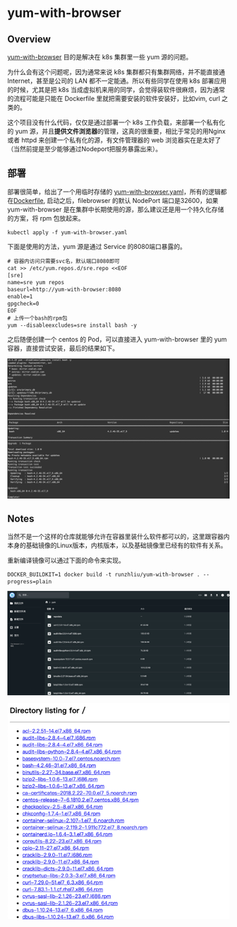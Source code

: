 # yum-with-browser

## Overview

[yum-with-browser](https://github.com/runzhliu/yum-with-browser) 目的是解决在 k8s 集群里一些 yum 源的问题。

为什么会有这个问题呢，因为通常来说 k8s 集群都只有集群网络，并不能直接通 Internet，甚至是公司的 LAN 都不一定能通。所以有些同学在使用 k8s 部署应用的时候，尤其是把 k8s 当成虚拟机来用的同学，会觉得装软件很麻烦，因为通常的流程可能是只能在 Dockerfile 里就把需要安装的软件安装好，比如vim, curl 之类的。

这个项目没有什么代码，仅仅是通过部署一个 k8s 工作负载，来部署一个私有化的 yum 源，并且**提供文件浏览器**的管理，这真的很重要，相比于常见的用Nginx 或者 httpd 来创建一个私有化的源，有文件管理器的 web 浏览器实在是太好了（当然前提是至少能够通过Nodeport把服务暴露出来）。

## 部署

部署很简单，给出了一个用临时存储的 [yum-with-browser.yaml](yum-with-browser.yaml)，所有的逻辑都在[Dockerfile](Dockerfile), 启动之后，filebrowser 的默认 NodePort 端口是32600，如果 yum-with-browser 是在集群中长期使用的源，那么建议还是用一个持久化存储的方案，将 rpm 包放起来。

```shell
kubectl apply -f yum-with-browser.yaml
````

下面是使用的方法，yum 源是通过 Service 的8080端口暴露的。

```shell
# 容器内访问只需要svc名，默认端口8080即可
cat >> /etc/yum.repos.d/sre.repo <<EOF
[sre]
name=sre yum repos
baseurl=http://yum-with-browser:8080
enable=1
gpgcheck=0
EOF
# 上传一个bash的rpm包
yum --disableexcludes=sre install bash -y
```

之后随便创建一个 centos 的 Pod，可以直接进入 yum-with-browser 里的 yum 容器，直接尝试安装，最后的结果如下。

![img_2.png](img_2.png)

## Notes

当然不是一个这样的仓库就能够允许在容器里装什么软件都可以的，这里跟容器内本身的基础镜像的Linux版本，内核版本，以及基础镜像里已经有的软件有关系。

重新编译镜像可以通过下面的命令来实现。

```shell
DOCKER_BUILDKIT=1 docker build -t runzhliu/yum-with-browser . --progress=plain
```

![img.png](img.png)

![img_1.png](img_1.png)
